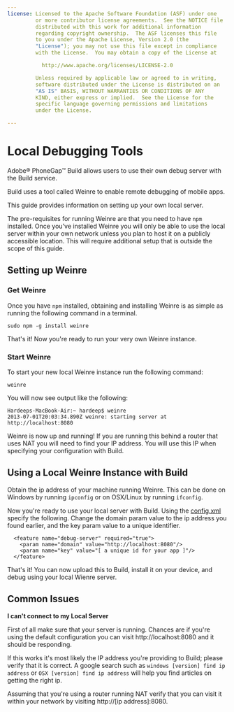 ```yaml
---
license: Licensed to the Apache Software Foundation (ASF) under one
         or more contributor license agreements.  See the NOTICE file
         distributed with this work for additional information
         regarding copyright ownership.  The ASF licenses this file
         to you under the Apache License, Version 2.0 (the
         "License"); you may not use this file except in compliance
         with the License.  You may obtain a copy of the License at

           http://www.apache.org/licenses/LICENSE-2.0

         Unless required by applicable law or agreed to in writing,
         software distributed under the License is distributed on an
         "AS IS" BASIS, WITHOUT WARRANTIES OR CONDITIONS OF ANY
         KIND, either express or implied.  See the License for the
         specific language governing permissions and limitations
         under the License.

---
```


# Local Debugging Tools

Adobe&reg; PhoneGap&trade; Build allows users to use their own debug server with the Build service.

Build uses a tool called Weinre to enable remote debugging of mobile apps.

This guide provides information on setting up your own local server.

The pre-requisites for running Weinre are that you need to have `npm` installed. Once you've installed Weinre you will only be able to use the local server within your own network unless you plan to host it on a publicly accessible location. This will require additional setup that is outside the scope of this guide.

## Setting up Weinre

### Get Weinre

Once you have `npm` installed, obtaining and installing Weinre is as simple as running the following command in a terminal.

    sudo npm -g install weinre

That's it! Now you're ready to run your very own Weinre instance.

### Start Weinre

To start your new local Weinre instance run the following command:

    weinre

You will now see output like the following:

    Hardeeps-MacBook-Air:~ hardeep$ weinre
    2013-07-01T20:03:34.890Z weinre: starting server at http://localhost:8080

Weinre is now up and running! If you are running this behind a router that uses NAT you will need to find your IP address. You will use this IP when specifying your configuration with Build.

## Using a Local Weinre Instance with Build

Obtain the ip address of your machine running Weinre. This can be done on Windows by running `ipconfig` or on OSX/Linux by running `ifconfig`.

Now you're ready to use your local server with Build. Using the [config.xml](/docs/config-xml) specify the following. Change the domain param value to the ip address you found earlier, and the key param value to a unique identifier.

      <feature name="debug-server" required="true">
        <param name="domain" value="http://localhost:8080"/>
        <param name="key" value="[ a unique id for your app ]"/>
      </feature>

That's it! You can now upload this to Build, install it on your device, and debug using your local Wienre server.

## Common Issues

__I can't connect to my Local Server__

First of all make sure that your server is running. Chances are if you're using the default configuration you can visit http://localhost:8080 and it should be responding.

If this works it's most likely the IP address you're providing to Build; please verify that it is correct. A google search such as `windows [version] find ip address` or `OSX [version] find ip address` will help you find articles on getting the right ip.

Assuming that you're using a router running NAT verify that you can visit it within your network by visiting http://[ip address]:8080.

